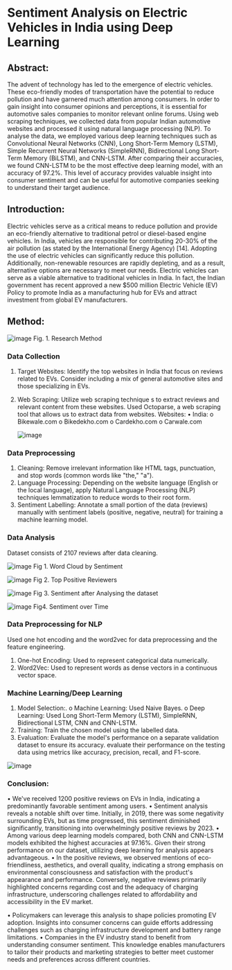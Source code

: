 # Sentiment Analysis on Electric Vehicles in India using Deep Learning

## Abstract:
The advent of technology has led to the emergence of electric vehicles. These eco-friendly modes of transportation have the potential to reduce pollution and have garnered much attention among consumers. In order to gain insight into consumer opinions and perceptions, it is essential for automotive sales companies to monitor relevant online forums. Using web scraping techniques, we collected data from popular Indian automotive websites and processed it using natural language processing (NLP). To analyse the data, we employed various deep learning techniques such as Convolutional Neural Networks (CNN), Long Short-Term Memory (LSTM), Simple Recurrent Neural Networks (SimpleRNN), Bidirectional Long Short-Term Memory (BiLSTM), and CNN-LSTM. After comparing their accuracies, we found CNN-LSTM to be the most effective deep learning model, with an accuracy of 97.2%. This level of accuracy provides valuable insight into consumer sentiment and can be useful for automotive companies seeking to understand their target audience.

## Introduction:
Electric vehicles serve as a critical means to reduce pollution and provide an eco-friendly alternative to traditional petrol or diesel-based engine vehicles. In India, vehicles are responsible for contributing 20-30% of the air pollution (as stated by the International Energy Agency) [14]. Adopting the use of electric vehicles can significantly reduce this pollution. Additionally, non-renewable resources are rapidly depleting, and as a result, alternative options are necessary to meet our needs. Electric vehicles can serve as a viable alternative to traditional vehicles in India. In fact, the Indian government has recent approved a new $500 million Electric Vehicle (EV) Policy to promote India as a manufacturing hub for EVs and attract investment from global EV manufacturers.

## Method:

![image](https://github.com/user-attachments/assets/0809ae59-7ec8-4ef8-843c-767c1cad8d30)
                                                Fig. 1. Research Method

### 	Data Collection
1.	Target Websites: Identify the top websites in India that focus on reviews related to EVs. Consider including a mix of general automotive sites and those specializing in EVs.
2.	Web Scraping: Utilize web scraping technique s to extract reviews and relevant content from these websites. Used Octoparse, a web scraping tool that allows us to extract data from websites.
Websites:
•	India:
o	Bikewale.com
o	Bikedekho.com
o	Cardekho.com
o	Carwale.com


     ![image](https://github.com/user-attachments/assets/b5247a1f-4451-4e47-8ffa-73c78966c90b)

 
 ### 	Data Preprocessing
1.	Cleaning: Remove irrelevant information like HTML tags, punctuation, and stop words (common words like "the," "a").
2.	Language Processing: Depending on the website language (English or the local language), apply Natural Language Processing (NLP) techniques lemmatization to reduce words to their root form.
3.	Sentiment Labelling: Annotate a small portion of the data (reviews) manually with sentiment labels (positive, negative, neutral) for training a machine learning model.


### Data Analysis 
Dataset consists of  2107 reviews after data cleaning.

![image](https://github.com/user-attachments/assets/c2eabb6f-479f-4198-897a-c1020c5878ab)
 Fig 1. Word Cloud by Sentiment

![image](https://github.com/user-attachments/assets/4196de60-4a3a-40e9-aa17-1a63cacb825b)
                                           Fig 2. Top Positive Reviewers 

 ![image](https://github.com/user-attachments/assets/c4c280b1-2051-4b8b-80a5-87d9ee68e55f)
Fig 3. Sentiment after Analysing the dataset


![image](https://github.com/user-attachments/assets/72ca63c5-0e1a-46e0-bf0e-3cb05b5aa424)
Fig4. Sentiment over Time

### 	Data Preprocessing for NLP
Used one hot encoding and the word2vec for data preprocessing and the feature engineering.
1.	One-hot Encoding: Used to represent categorical data numerically. 
2.	Word2Vec: Used to represent words as dense vectors in a continuous vector space.

### Machine Learning/Deep Learning
1.	Model Selection:. 
o	Machine Learning: Used Naive Bayes.
o	Deep Learning: Used Long Short-Term Memory (LSTM), SimpleRNN, Bidirectional LSTM, CNN and CNN-LSTM.
2.	Training: Train the chosen model using the labelled data.
3.	Evaluation: Evaluate the model's performance on a separate validation dataset to ensure its accuracy. evaluate their performance on the testing data using metrics like accuracy, precision, recall, and F1-score. 

![image](https://github.com/user-attachments/assets/e06c76cc-81ab-4120-b4a1-c5cf6d9f48be)


### Conclusion:
•	We've received 1200 positive reviews on EVs in India, indicating a predominantly favorable sentiment among users. 
•	Sentiment analysis reveals a notable shift over time. Initially, in 2019, there was some negativity surrounding EVs, but as time progressed, this sentiment diminished significantly, transitioning into overwhelmingly positive reviews by 2023. 
•	Among various deep learning models compared, both CNN and CNN-LSTM models exhibited the highest accuracies at 97.16%. Given their strong performance on our dataset, utilizing deep learning for analysis appears advantageous. 
•	In the positive reviews, we observed mentions of eco-friendliness, aesthetics, and overall quality, indicating a strong emphasis on environmental consciousness and satisfaction with the product's appearance and performance.  Conversely, negative reviews primarily highlighted concerns regarding cost and the adequacy of charging infrastructure, underscoring challenges related to affordability and accessibility in the EV market.

•	Policymakers can leverage this analysis to shape policies promoting EV adoption. Insights into consumer concerns can guide efforts addressing challenges such as charging infrastructure development and battery range limitations. 
•	Companies in the EV industry stand to benefit from understanding consumer sentiment. This knowledge enables manufacturers to tailor their products and marketing strategies to better meet customer needs and preferences across different countries.



